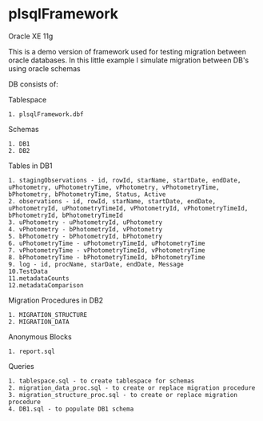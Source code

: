# plsqlFramework
Oracle XE 11g

This is a demo version of framework used for testing migration between oracle databases. In this little example 
I simulate migration between DB's using oracle schemas

DB consists of:

Tablespace

    1. plsqlFramework.dbf

Schemas

    1. DB1
    2. DB2

Tables in DB1

    1. stagingObservations - id, rowId, starName, startDate, endDate, uPhotometry, uPhotometryTime, vPhotometry, vPhotometryTime, bPhotometry, bPhotometryTime, Status, Active
    2. observations - id, rowId, starName, startDate, endDate, uPhotometryId, uPhotometryTimeId, vPhotometryId, vPhotometryTimeId, bPhotometryId, bPhotometryTimeId
    3. uPhotometry - uPhotometryId, uPhotometry
    4. vPhotometry - bPhotometryId, vPhotometry
    5. bPhotometry - bPhotometryId, bPhotometry
    6. uPhotometryTime - uPhotometryTimeId, uPhotometryTime
    7. vPhotometryTime - vPhotometryTimeId, vPhotometryTime
    8. bPhotometryTime - bPhotometryTimeId, bPhotometryTime
    9. log - id, procName, starDate, endDate, Message
    10.TestData
    11.metadataCounts
    12.metadataComparison

Migration Procedures in DB2

    1. MIGRATION_STRUCTURE
    2. MIGRATION_DATA

Anonymous Blocks

    1. report.sql

Queries

    1. tablespace.sql - to create tablespace for schemas
    2. migration_data_proc.sql - to create or replace migration procedure
    3. migration_structure_proc.sql - to create or replace migration procedure
    4. DB1.sql - to populate DB1 schema

